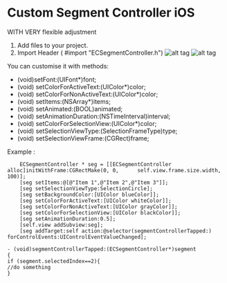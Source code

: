 # Custom Segment Controller iOS 
WITH VERY flexible adjustment


1. Add files to your project. 
2. Import Header   ( #import "ECSegmentController.h")
![alt tag](https://media.giphy.com/media/l0MYS9YDMhI8E12Ba/giphy.gif)
![alt tag](https://media.giphy.com/media/26ufcN8cxBHQ2BkJi/giphy.gif)

You can customise it with methods:

- (void)setFont:(UIFont*)font;
- (void) setColorForActiveText:(UIColor*)color;
- (void) setColorForNonActiveText:(UIColor*)color;
- (void) setItems:(NSArray*)items;
- (void) setAnimated:(BOOL)animated;
- (void) setAnimationDuration:(NSTimeInterval)interval;
- (void) setColorForSelectionView:(UIColor*)color;
- (void) setSelectionViewType:(SelectionFrameType)type;
- (void) setSelectionViewFrame:(CGRect)frame;

Example : 

		ECSegmentController * seg = [[ECSegmentController alloc]initWithFrame:CGRectMake(0, 0, 		self.view.frame.size.width, 100)];
		[seg setItems:@[@"Item 1",@"Item 2",@"Item 3"]];
		[seg setSelectionViewType:SelectionCircle];
		[seg setBackgroundColor:[UIColor blueColor]];
		[seg setColorForActiveText:[UIColor whiteColor]];
		[seg setColorForNonActiveText:[UIColor grayColor]];
		[seg setColorForSelectionView:[UIColor blackColor]];
		[seg setAnimationDuration:0.5];
		[self.view addSubview:seg];
	 	[seg addTarget:self action:@selector(segmentControllerTapped:) forControlEvents:UIControlEventValueChanged];
```
- (void)segmentControllerTapped:(ECSegmentController*)segment
{
if (segment.selectedIndex==2){
//do something
}




	
	
	
